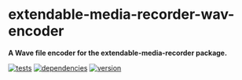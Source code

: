 # extendable-media-recorder-wav-encoder

**A Wave file encoder for the extendable-media-recorder package.**

[![tests](https://img.shields.io/travis/chrisguttandin/extendable-media-recorder-wav-encoder/master.svg?style=flat-square)](https://travis-ci.org/chrisguttandin/extendable-media-recorder-wav-encoder)
[![dependencies](https://img.shields.io/david/chrisguttandin/extendable-media-recorder-wav-encoder.svg?style=flat-square)](https://www.npmjs.com/package/extendable-media-recorder-wav-encoder)
[![version](https://img.shields.io/npm/v/extendable-media-recorder-wav-encoder.svg?style=flat-square)](https://www.npmjs.com/package/extendable-media-recorder-wav-encoder)
